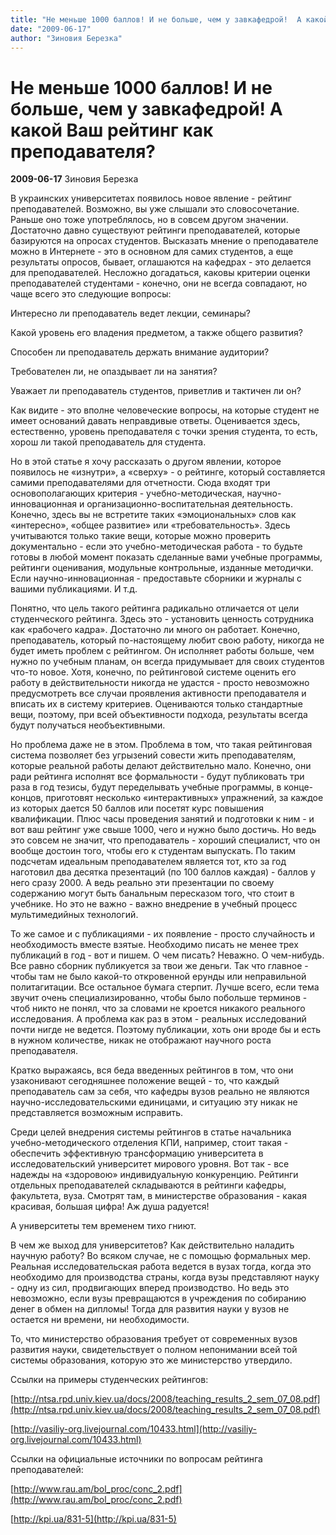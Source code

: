 ```yaml
---
title: "Не меньше 1000 баллов! И не больше, чем у завкафедрой!  А какой Ваш рейтинг как преподавателя?"
date: "2009-06-17"
author: "Зиновия Березка"
---
```


# Не меньше 1000 баллов! И не больше, чем у завкафедрой!  А какой Ваш рейтинг как преподавателя?

**2009-06-17** Зиновия Березка

В украинских университетах появилось новое явление - рейтинг преподавателей. Возможно, вы уже слышали это словосочетание. Раньше оно тоже употреблялось, но в совсем другом значении. Достаточно давно существуют рейтинги преподавателей, которые базируются на опросах студентов. Высказать мнение о преподавателе можно в Интернете - это в основном для самих студентов, а еще результаты опросов, бывает, оглашаются на кафедрах - это делается для преподавателей. Несложно догадаться, каковы критерии оценки преподавателей студентами - конечно, они не всегда совпадают, но чаще всего это следующие вопросы:

Интересно ли преподаватель ведет лекции, семинары?

Какой уровень его владения предметом, а также общего развития?

Способен ли преподаватель держать внимание аудитории?

Требователен ли, не опаздывает ли на занятия?

Уважает ли преподаватель студентов, приветлив и тактичен ли он?

Как видите - это вполне человеческие вопросы, на которые студент не имеет оснований давать неправдивые ответы. Оценивается здесь, естественно, уровень преподавателя с точки зрения студента, то есть, хорош ли такой преподаватель для студента.

Но в этой статье я хочу рассказать о другом явлении, которое появилось не «изнутри», а «сверху» - о рейтинге, который составляется самими преподавателями для отчетности. Сюда входят три основополагающих критерия - учебно-методическая, научно-инновационная и организационно-воспитательная деятельность. Конечно, здесь вы не встретите таких «эмоциональных» слов как «интересно», «общее развитие» или «требовательность». Здесь учитываются только такие вещи, которые можно проверить документально - если это учебно-методическая работа - то будьте готовы в любой момент показать сделанные вами учебные программы, рейтинги оценивания, модульные контрольные, изданные методички. Если научно-инновационная - предоставьте сборники и журналы с вашими публикациями. И т.д.

Понятно, что цель такого рейтинга радикально отличается от цели студенческого рейтинга. Здесь это - установить ценность сотрудника как «рабочего кадра». Достаточно ли много он работает. Конечно, преподаватель, который по-настоящему любит свою работу, никогда не будет иметь проблем с рейтингом. Он исполняет работы больше, чем нужно по учебным планам, он всегда придумывает для своих студентов что-то новое. Хотя, конечно, по рейтинговой системе оценить его работу в действительности никогда не удастся - просто невозможно предусмотреть все случаи проявления активности преподавателя и вписать их в систему критериев. Оцениваются только стандартные вещи, поэтому, при всей объективности подхода, результаты всегда будут получаться необъективными.

Но проблема даже не в этом. Проблема в том, что такая рейтинговая система позволяет без угрызений совести жить преподавателям, которые реальной работы делают действительно мало. Конечно, они ради рейтинга исполнят все формальности - будут публиковать три раза в год тезисы, будут переделывать учебные программы, в конце-концов, приготовят несколько «интерактивных» упражнений, за каждое из которых дается 50 баллов или посетят курс повышения квалификации. Плюс часы проведения занятий и подготовки к ним - и вот ваш рейтинг уже свыше 1000, чего и нужно было достичь. Но ведь это совсем не значит, что преподаватель - хороший специалист, что он вообще достоин того, чтобы его к студентам выпускать. По таким подсчетам идеальным преподавателем является тот, кто за год наготовил два десятка презентаций (по 100 баллов каждая) - баллов у него сразу 2000. А ведь реально эти презентации по своему содержанию могут быть банальным пересказом того, что стоит в учебнике. Но это не важно - важно внедрение в учебный процесс мультимедийных технологий.

То же самое и с публикациями - их появление - просто случайность и необходимость вместе взятые. Необходимо писать не менее трех публикаций в год - вот и пишем. О чем писать? Неважно. О чем-нибудь. Все равно сборник публикуется за твои же деньги. Так что главное - чтобы там не было какой-то откровенной ерунды или неправильной политагитации. Все остальное бумага стерпит. Лучше всего, если тема звучит очень специализированно, чтобы было побольше терминов - чтоб никто не понял, что за словами не кроется никакого реального исследования. А проблема как раз в этом - реальных исследований почти нигде не ведется. Поэтому публикации, хоть они вроде бы и есть в нужном количестве, никак не отображают научного роста преподавателя.

Кратко выражаясь, вся беда введенных рейтингов в том, что они узаконивают сегодняшнее положение вещей - то, что каждый преподаватель сам за себя, что кафедры вузов реально не являются научно-исследовательскими единицами, и ситуацию эту никак не представляется возможным исправить.

Среди целей внедрения системы рейтингов в статье начальника учебно-методического отделения КПИ, например, стоит такая - обеспечить эффективную трансформацию университета в исследовательский университет мирового уровня. Вот так - все надежды на «здоровою» индивидуальную конкуренцию. Рейтинги отдельных преподавателей складываются в рейтинги кафедры, факультета, вуза. Смотрят там, в министерстве образования - какая красивая, большая цифра! Аж душа радуется!

А университеты тем временем тихо гниют.

В чем же выход для университетов? Как действительно наладить научную работу? Во всяком случае, не с помощью формальных мер. Реальная исследовательская работа ведется в вузах тогда, когда это необходимо для производства страны, когда вузы представляют науку - одну из сил, продвигающих вперед производство. Но ведь это невозможно, если вузы превращаются в учреждения по собиранию денег в обмен на дипломы! Тогда для развития науки у вузов не остается ни времени, ни необходимости.

То, что министерство образования требует от современных вузов развития науки, свидетельствует о полном непонимании всей той системы образования, которую это же министерство утвердило.

Ссылки на примеры студенческих рейтингов:

[http://ntsa.rpd.univ.kiev.ua/docs/2008/teaching_results_2_sem_07_08.pdf](http://ntsa.rpd.univ.kiev.ua/docs/2008/teaching_results_2_sem_07_08.pdf)

[http://vasiliy-org.livejournal.com/10433.html](http://vasiliy-org.livejournal.com/10433.html)

Ссылки на официальные источники по вопросам рейтинга преподавателей:

[http://www.rau.am/bol_proc/conc_2.pdf](http://www.rau.am/bol_proc/conc_2.pdf)

[http://kpi.ua/831-5](http://kpi.ua/831-5)